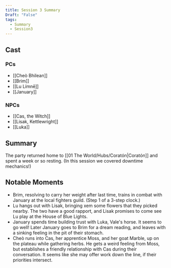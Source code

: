 ```yaml
---
title: Session 3 Summary
Draft: "False"
tags:
  - Summary
  - Session3
---
```

## Cast
### PCs
- [[Cheò Bhilean]]
- [[Brim]]
- [[Lu Límnē]]
- [[January]]

### NPCs
- [[Cas, the Witch]]
- [[Lisak, Kettlewright]]
- [[Luka]]

## Summary
The party returned home to [[01 The World/Hubs/Coratón|Coratón]] and spent a week or so resting. (In this session we covered downtime mechanics!)

## Notable Moments
- Brim, resolving to carry her weight after last time, trains in combat with January at the local fighters guild. (Step 1 of a 3-step clock.)
- Lu hangs out with Lisak, bringing xem some flowers that they picked nearby. The two have a good rapport, and Lisak promises to come see Lu play at the House of Blue Lights.
- January spends time building trust with Luka, Vale's horse. It seems to go well! Later January goes to Brim for a dream reading, and leaves with a sinking feeling in the pit of their stomach.
- Cheò runs into Cas, her apprentice Moss, and her goat Marble, up on the plateau while gathering herbs. He gets a weird feeling from Moss, but establishes a friendly relationship with Cas during their conversation. It seems like she may offer work down the line, if their priorities intersect. 
